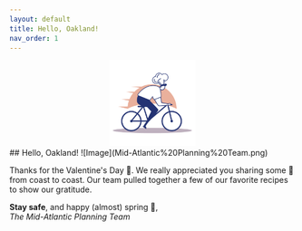 ```yaml
---
layout: default
title: Hello, Oakland!
nav_order: 1
---
```

<center><img src="chef-delivery-logo-by-Vexels.png" alt="drawing" width="30%"/></center>
## Hello, Oakland!
![Image](Mid-Atlantic%20Planning%20Team.png)

Thanks for the Valentine's Day 💌. We really appreciated you sharing some 💓 from coast to coast. Our team pulled together a few of our favorite recipes to show our gratitude.

**Stay safe**, and happy \(almost) spring 🌱,<br>
*The Mid-Atlantic Planning Team*
